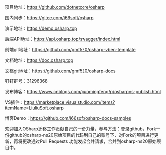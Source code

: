 项目地址：https://github.com/dotnetcore/osharp

国内同步：https://gitee.com/i66soft/osharp

演示地址：https://demo.osharp.top

后端API地址：https://api.osharp.top/swagger/index.html

前端git地址：https://github.com/gmf520/osharp-vben-template

文档地址：https://doc.osharp.top

文档git地址：https://github.com/gmf520/osharp-docs

钉钉群号：31296368

发布博客：https://www.cnblogs.com/guomingfeng/p/osharpns-publish.html

VS插件：https://marketplace.visualstudio.com/items?itemName=LiuliuSoft.osharp

博客Demo：https://github.com/i66soft/osharp-docs-samples

欢迎加入OSharp迁移工作贡献自己的一份力量，参与方法：登录github，Fork一份github的osharp-ns20原始项目的代码到自己的账号下，对Fork的项目进行更新，再将更改通过Pull Requests 功能发起合并请求，合并到osharp-ns20原始项目中。

